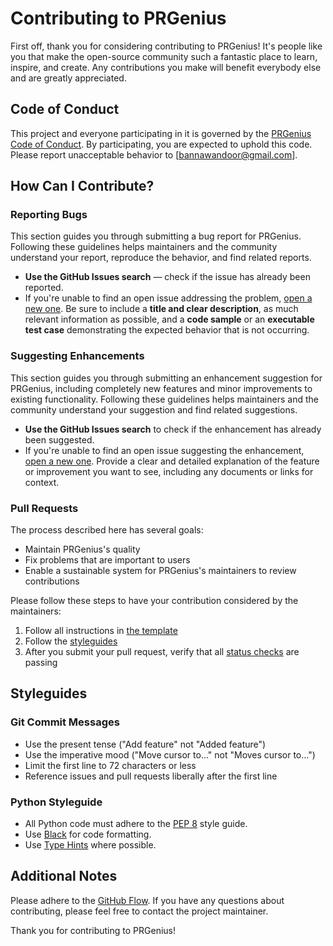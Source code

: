 # Contributing to PRGenius

First off, thank you for considering contributing to PRGenius! It's people like you that make the open-source community such a fantastic place to learn, inspire, and create. Any contributions you make will benefit everybody else and are greatly appreciated.

## Code of Conduct

This project and everyone participating in it is governed by the [PRGenius Code of Conduct](CODE_OF_CONDUCT.md). By participating, you are expected to uphold this code. Please report unacceptable behavior to [bannawandoor@gmail.com].

## How Can I Contribute?

### Reporting Bugs

This section guides you through submitting a bug report for PRGenius. Following these guidelines helps maintainers and the community understand your report, reproduce the behavior, and find related reports.

- **Use the GitHub Issues search** — check if the issue has already been reported.
- If you're unable to find an open issue addressing the problem, [open a new one](https://github.com/bannawandoor27/PRGenius/issues/new). Be sure to include a **title and clear description**, as much relevant information as possible, and a **code sample** or an **executable test case** demonstrating the expected behavior that is not occurring.

### Suggesting Enhancements

This section guides you through submitting an enhancement suggestion for PRGenius, including completely new features and minor improvements to existing functionality. Following these guidelines helps maintainers and the community understand your suggestion and find related suggestions.

- **Use the GitHub Issues search** to check if the enhancement has already been suggested.
- If you're unable to find an open issue suggesting the enhancement, [open a new one](https://github.com/bannawandoor27/PRGenius/issues/new). Provide a clear and detailed explanation of the feature or improvement you want to see, including any documents or links for context.

### Pull Requests

The process described here has several goals:

- Maintain PRGenius's quality
- Fix problems that are important to users
- Enable a sustainable system for PRGenius's maintainers to review contributions

Please follow these steps to have your contribution considered by the maintainers:

1. Follow all instructions in [the template](PULL_REQUEST_TEMPLATE.md)
2. Follow the [styleguides](#styleguides)
3. After you submit your pull request, verify that all [status checks](https://help.github.com/articles/about-status-checks/) are passing

## Styleguides

### Git Commit Messages

- Use the present tense ("Add feature" not "Added feature")
- Use the imperative mood ("Move cursor to..." not "Moves cursor to...")
- Limit the first line to 72 characters or less
- Reference issues and pull requests liberally after the first line

### Python Styleguide

- All Python code must adhere to the [PEP 8](https://pep.python.org/pep-0008/) style guide.
- Use [Black](https://github.com/psf/black) for code formatting.
- Use [Type Hints](https://docs.python.org/3/library/typing.html) where possible.

## Additional Notes

Please adhere to the [GitHub Flow](https://guides.github.com/introduction/flow/index.html). If you have any questions about contributing, please feel free to contact the project maintainer.

Thank you for contributing to PRGenius!

